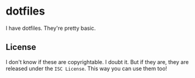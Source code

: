 dotfiles
========
I have dotfiles. They're pretty basic.

License
-------
I don't know if these are copyrightable. I doubt it.
But if they are, they are released under the `ISC License`.
This way you can use them too!
